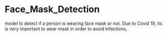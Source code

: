 # Face_Mask_Detection
model to detect if a person is wearing face mask or not. Due to Covid 19, its is very important to wear mask in order to avoid infections,

